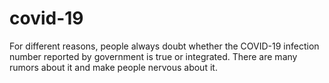 # covid-19
For different reasons, people always doubt whether the COVID-19 infection number reported by government is true or integrated. There are many rumors about it and make people nervous about it.
